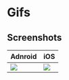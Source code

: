 # Gifs

## Screenshots


<table>
  <thead>
    <th>Adnroid</th>
    <th>iOS</th>
  </thead>
  <tbody>
    <tr>
      <td><img src="https://github.com/kainaalmeida/SalonMobile/blob/master/gifs/Android.gif"/></td>
      <td><img src="https://github.com/kainaalmeida/SalonMobile/blob/master/gifs/iOS.gif"/></td>
    </tr>
  </tbody>
 </table>
